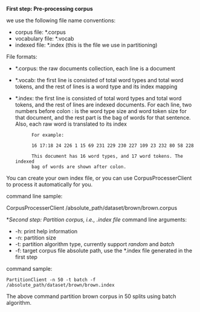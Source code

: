 **First step: Pre-processing corpus**

we use the following file name conventions:

- corpus file: 		*.corpus
- vocabulary file:	*.vocab
- indexed file:		*.index (this is the file we use in partitioning)

File formats:

- *.corpus:	the raw documents collection, each line is a document
- *.vocab:	the first line is consisted of total word types and total word tokens, 
			and the rest of lines is a word type and its index mapping
- *.index: 	the first line is consisted of total word types and total word tokens,
			and the rest of lines are indexed documents. For each line, 
			two numbers before colon : is the word type size and word token size for that document,
			and the	rest part is the bag of words for that sentence. Also, each raw
			word is translated to its index

			For example:   
			
			16 17:18 24 226 1 15 69 231 229 230 227 109 23 232 80 58 228
				
			This document has 16 word types, and 17 word tokens. The indexed
			bag of words are shown after colon.

You can create your own index file, or you can use CorpusProcesserClient to process it automatically for you.

command line sample:

CorpusProcesserClient /absolute_path/dataset/brown/brown.corpus


**Second step: Partition corpus, i.e., *.index file**
command line arguments:

- -h:					print help information
- -n:					partition size
- -t:					partition algorithm type, currently support *random* and *batch*
- -f:					target corpus file absolute path, use the *.index file generated in the first step

command sample:

	PartitionClient -n 50 -t batch -f /absolute_path/dataset/brown/brown.index
	
The above command partition brown corpus in 50 splits using batch algorithm.

